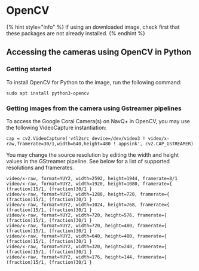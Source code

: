 # OpenCV

{% hint style="info" %}
If using an downloaded image, check first that these packages are not already installed.
{% endhint %}

## Accessing the cameras using OpenCV in Python

### Getting started

To install OpenCV for Python to the image, run the following command:

```
sudo apt install python3-opencv
```

### Getting images from the camera using Gstreamer pipelines

To access the Google Coral Camera(s) on NavQ+ in OpenCV, you may use the following VideoCapture instantiation:

```
cap = cv2.VideoCapture('v4l2src device=/dev/video3 ! video/x-raw,framerate=30/1,width=640,height=480 ! appsink', cv2.CAP_GSTREAMER)
```

You may change the source resolution by editing the width and height values in the GStreamer pipeline. See below for a list of supported resolutions and framerates.

```
video/x-raw, format=YUY2, width=2592, height=1944, framerate=8/1
video/x-raw, format=YUY2, width=1920, height=1080, framerate={ (fraction)15/1, (fraction)30/1 }
video/x-raw, format=YUY2, width=1280, height=720, framerate={ (fraction)15/1, (fraction)30/1 }
video/x-raw, format=YUY2, width=1024, height=768, framerate={ (fraction)15/1, (fraction)30/1 }
video/x-raw, format=YUY2, width=720, height=576, framerate={ (fraction)15/1, (fraction)30/1 }
video/x-raw, format=YUY2, width=720, height=480, framerate={ (fraction)15/1, (fraction)30/1 }
video/x-raw, format=YUY2, width=640, height=480, framerate={ (fraction)15/1, (fraction)30/1 }
video/x-raw, format=YUY2, width=320, height=240, framerate={ (fraction)15/1, (fraction)30/1 }
video/x-raw, format=YUY2, width=176, height=144, framerate={ (fraction)15/1, (fraction)30/1 }
```
